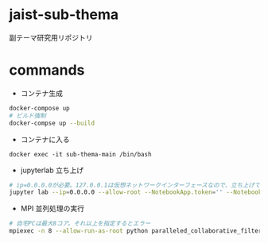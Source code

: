 # jaist-sub-thema

副テーマ研究用リポジトリ

# commands

- コンテナ生成

```bash
docker-compose up
# ビルド強制
docker-compse up --build
```

- コンテナに入る

```
docker exec -it sub-thema-main /bin/bash
```

- jupyterlab 立ち上げ

```bash
# ip=0.0.0.0が必要。127.0.0.1は仮想ネットワークインターフェースなので、立ち上げているhost外からはアクセスできない。0.0.0.0は全てのネットワークインターフェースを指し、host外からでもアクセス可能。
jupyter lab --ip=0.0.0.0 --allow-root --NotebookApp.token='' --NotebookApp.password=''
```

- MPI 並列処理の実行

```bash
# 自宅PCは最大8コア。それ以上を指定するとエラー
mpiexec -n 8 --allow-run-as-root python paralleled_collaborative_filtering.py
```
